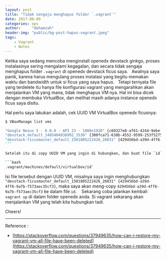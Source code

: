 ```yaml
---
layout: post
title: "Tidak sengaja menghapus folder `.vagrant`"
date: 2017-08-09
categories: ops
author:     "dehamzah"
header-img: "public/bg-post-hapus-vagrant.jpeg"
tags:
    - Vagrant
    - Notes
---
```


Ketika saya sedang mencoba menginstall openedx devstack ginkgo, proses instalasinya sering mengalami kegagalan, dan secara tidak sengaja menghapus folder `.vagrant` di openedx devstack ficus saya.   Awalnya saya panik, karena harus mengulang proses instalasi yang begitu memakan waktu dan bandwidth untuk si ficus yang saya hapus.   Tetapi ternyata file yang terdelete itu hanya file konfigurasi vagrant yang mengarahkan akan menjalankan VM yang mana, tidak menghapus VM nya. Hal ini bisa dicek dengan membuka VirtualBox, dan melihat masih adanya instance openedx ficus saya disitu.  

Hal perlu saya lakukan adalah, cek UUID VM VirtualBox openedx ficusnya: 

```bash
$ VBoxManage list vms
```

```bash
"Google Nexus 5 - 6.0.0 - API 23 - 1080x1920" {c69327e8-af61-4244-9ebe-0bbe48cdd153}
"devstack_default_1485404938992_3530" {300fca71-638b-4552-9599-253f527543fe}
"devstack-ficusmaster_default_1501805222426_26031" {429456bd-a39d-4ff6-9a7b-f573aec35cf3}
```  

Setelah itu di copy UUID VM yang ingin di hubungkan, dan buat file `id` di:

```bash
.vagrant/machines/default/virtualbox/id` 
```

Isi file tersebut dengan UUID VM, misalnya saya ingin menghubungkan `"devstack-ficusmaster_default_1501805222426_26031" {429456bd-a39d-4ff6-9a7b-f573aec35cf3}`, maka saya akan meng-copy  `429456bd-a39d-4ff6-9a7b-f573aec35cf3` ke dalam file `id`.    Sekarang coba jalankan kembali `vagrant up` di dalam folder openedx anda. Si vagrant sekarang akan menjalankan VM yang telah kita hubungkan tadi.   


Cheers!


---

Reference : 

- [https://stackoverflow.com/questions/37949635/how-can-i-restore-my-vagrant-vm-all-file-have-been-deleted](https://stackoverflow.com/questions/37949635/how-can-i-restore-my-vagrant-vm-all-file-have-been-deleted)
